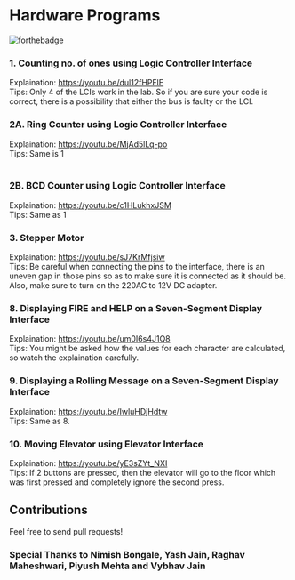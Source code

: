 # Hardware Programs

![forthebadge](https://forthebadge.com/images/badges/built-with-love.svg)

### 1. Counting no. of ones using Logic Controller Interface
Explaination: https://youtu.be/dul12fHPFlE <br />
Tips: Only 4 of the LCIs work in the lab. So if you are sure your code is correct, there is
a possibility that either the bus is faulty or the LCI.<br />

### 2A. Ring Counter using Logic Controller Interface <br />
Explaination: https://youtu.be/MjAd5lLq-po<br />
Tips: Same is 1<br />
<br />
### 2B. BCD Counter using Logic Controller Interface<br />
Explaination: https://youtu.be/c1HLukhxJSM<br />
Tips: Same as 1<br />

### 3. Stepper Motor<br />
Explaination: https://youtu.be/sJ7KrMfjsiw<br />
Tips: Be careful when connecting the pins to the interface, there is an uneven gap in those
      pins so as to make sure it is connected as it should be. Also, make sure to turn on 
      the 220AC to 12V DC adapter.<br />

### 8. Displaying FIRE and HELP on a Seven-Segment Display Interface <br />
Explaination: https://youtu.be/um0I6s4J1Q8<br />
Tips: You might be asked how the values for each character are calculated, so watch the
      explaination carefully.<br />

### 9. Displaying a Rolling Message on a Seven-Segment Display Interface<br />
Explaination: https://youtu.be/IwluHDjHdtw<br />
Tips: Same as 8.<br />

### 10. Moving Elevator using Elevator Interface<br />
Explaination: https://youtu.be/yE3sZYt_NXI<br />
Tips: If 2 buttons are pressed, then the elevator will go to the floor which was first pressed
      and completely ignore the second press.<br />


## Contributions
Feel free to send pull requests!


### Special Thanks to Nimish Bongale, Yash Jain, Raghav Maheshwari, Piyush Mehta and Vybhav Jain